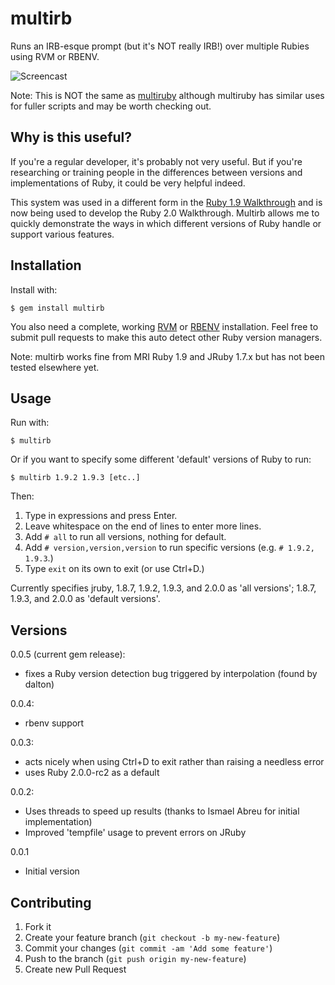 # multirb

Runs an IRB-esque prompt (but it's NOT really IRB!) over multiple Rubies using RVM or RBENV.

![Screencast](http://s3.cooperpress.com.s3.amazonaws.com/multirb.gif)

Note: This is NOT the same as [multiruby](http://www.infoq.com/news/2008/02/multiruby-testing) although multiruby has similar uses for fuller scripts and may be worth checking out.

## Why is this useful?

If you're a regular developer, it's probably not very useful. But if you're researching or training people in the differences between versions and implementations of Ruby, it could be very helpful indeed.

This system was used in a different form in the [Ruby 1.9 Walkthrough](https://cooperpress.com/19walkthrough) and is now being used to develop the Ruby 2.0 Walkthrough. Multirb allows me to quickly demonstrate the ways in which different versions of Ruby handle or support various features.

## Installation

Install with:

    $ gem install multirb

You also need a complete, working [RVM](https://rvm.io/) or [RBENV](https://github.com/sstephenson/rbenv/) installation. Feel free to submit pull requests to make this auto detect other Ruby version managers.

Note: multirb works fine from MRI Ruby 1.9 and JRuby 1.7.x but has not been tested elsewhere yet.

## Usage

Run with:

    $ multirb

Or if you want to specify some different 'default' versions of Ruby to run:

    $ multirb 1.9.2 1.9.3 [etc..]

Then:

1. Type in expressions and press Enter.
2. Leave whitespace on the end of lines to enter more lines.
3. Add `# all` to run all versions, nothing for default.
4. Add `# version,version,version` to run specific versions (e.g. `# 1.9.2, 1.9.3`.)
5. Type `exit` on its own to exit (or use Ctrl+D.)

Currently specifies jruby, 1.8.7, 1.9.2, 1.9.3, and 2.0.0 as 'all versions'; 1.8.7, 1.9.3, and 2.0.0 as 'default versions'.

## Versions

0.0.5 (current gem release):
 * fixes a Ruby version detection bug triggered by interpolation (found by dalton)

0.0.4:
 * rbenv support

0.0.3:
 * acts nicely when using Ctrl+D to exit rather than raising a needless error
 * uses Ruby 2.0.0-rc2 as a default

0.0.2:
 * Uses threads to speed up results (thanks to Ismael Abreu for initial implementation)
 * Improved 'tempfile' usage to prevent errors on JRuby
 
0.0.1
 * Initial version

## Contributing

1. Fork it
2. Create your feature branch (`git checkout -b my-new-feature`)
3. Commit your changes (`git commit -am 'Add some feature'`)
4. Push to the branch (`git push origin my-new-feature`)
5. Create new Pull Request